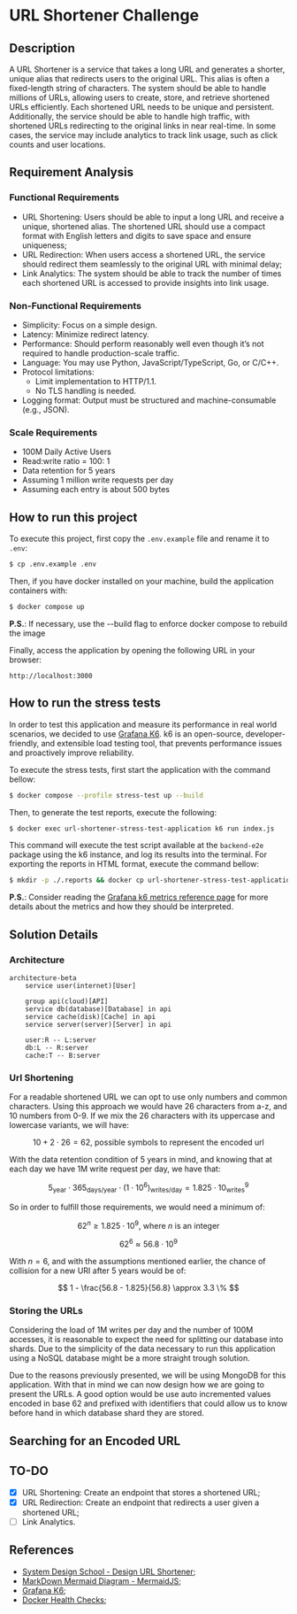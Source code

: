 # URL Shortener Challenge

## Description

A URL Shortener is a service that takes a long URL and generates a shorter, unique alias that redirects users to the original URL. This alias is often a fixed-length string of characters. The system should be able to handle millions of URLs, allowing users to create, store, and retrieve shortened URLs efficiently. Each shortened URL needs to be unique and persistent. Additionally, the service should be able to handle high traffic, with shortened URLs redirecting to the original links in near real-time. In some cases, the service may include analytics to track link usage, such as click counts and user locations.

## Requirement Analysis

### Functional Requirements

- URL Shortening: Users should be able to input a long URL and receive a unique, shortened alias. The shortened URL should use a compact format with English letters and digits to save space and ensure uniqueness;
- URL Redirection: When users access a shortened URL, the service should redirect them seamlessly to the original URL with minimal delay;
- Link Analytics: The system should be able to track the number of times each shortened URL is accessed to provide insights into link usage.

### Non-Functional Requirements

- Simplicity: Focus on a simple design.
- Latency: Minimize redirect latency.
- Performance: Should perform reasonably well even though it’s not required to handle production-scale traffic.
- Language: You may use Python, JavaScript/TypeScript, Go, or C/C++.
- Protocol limitations:
  - Limit implementation to HTTP/1.1.
  - No TLS handling is needed.
- Logging format: Output must be structured and machine-consumable (e.g., JSON).

### Scale Requirements

- 100M Daily Active Users
- Read:write ratio = 100: 1
- Data retention for 5 years
- Assuming 1 million write requests per day
- Assuming each entry is about 500 bytes

## How to run this project

To execute this project, first copy the `.env.example` file and rename it to `.env`:

```sh
$ cp .env.example .env
```

Then, if you have docker installed on your machine, build the application containers with:

```sh
$ docker compose up
```

**P.S.**: If necessary, use the --build flag to enforce docker compose to rebuild the image

Finally, access the application by opening the following URL in your browser:

```
http://localhost:3000
```

## How to run the stress tests

In order to test this application and measure its performance in real world scenarios, we decided to use [Grafana K6](https://grafana.com/docs/k6/latest/). k6 is an open-source, developer-friendly, and extensible load testing tool, that prevents performance issues and proactively improve reliability.

To execute the stress tests, first start the application with the command bellow:
```sh
$ docker compose --profile stress-test up --build
```

Then, to generate the test reports, execute the following:
```sh
$ docker exec url-shortener-stress-test-application k6 run index.js
```

This command will execute the test script available at the `backend-e2e` package using the k6 instance, and log its results into the terminal. For exporting the reports in HTML format, execute the command bellow:
```sh
$ mkdir -p ./.reports && docker cp url-shortener-stress-test-application:/app/apps/backend-e2e/reports/stress-test-report.html ./.reports/stress-test-report.html
```

**P.S.**: Consider reading the [Grafana k6 metrics reference page](https://grafana.com/docs/k6/latest/using-k6/metrics/reference/) for more details about the metrics and how they should be interpreted.

## Solution Details

### Architecture

```mermaid
architecture-beta
    service user(internet)[User]

    group api(cloud)[API]
    service db(database)[Database] in api
    service cache(disk)[Cache] in api
    service server(server)[Server] in api

    user:R -- L:server
    db:L -- R:server
    cache:T -- B:server
```

### Url Shortening

For a readable shortened URL we can opt to use only numbers and common characters. Using this approach we would have 26 characters from a-z, and 10 numbers from 0-9. If we mix the 26 characters with its uppercase and lowercase variants, we will have:

$$
10 + 2 \cdot 26 = 62 \text{, possible symbols to represent the encoded url}
$$

With the data retention condition of 5 years in mind, and knowing that at each day we have 1M write request per day, we have that:

$$
5_{\text{year}} \cdot 365_{\text{days/year}} \cdot (1 \cdot 10^{6})_{\text{writes/day}} = 1.825 \cdot 10^{9}_{\text{writes}}
$$

So in order to fulfill those requirements, we would need a minimum of:

$$
62^{n} \geq 1.825 \cdot 10^{9} \text{, where } n \text{ is an integer }
$$

$$
62^{6} \approx 56.8 \cdot 10^{9}
$$

With $n = 6$, and with the assumptions mentioned earlier, the chance of collision for a new URI after 5 years would be of:

$$
1 - \frac{56.8 - 1.825}{56.8} \approx 3.3 \%
$$

### Storing the URLs

Considering the load of 1M writes per day and the number of 100M accesses, it is reasonable to expect the need for splitting our database into shards. Due to the simplicity of the data necessary to run this application using a NoSQL database might be a more straight trough solution.

Due to the reasons previously presented, we will be using MongoDB for this application. With that in mind we can now design how we are going to present the URLs. A good option would be use auto incremented values encoded in base 62 and prefixed with identifiers that could allow us to know before hand in which database shard they are stored.

## Searching for an Encoded URL

## TO-DO

- [X] URL Shortening: Create an endpoint that stores a shortened URL;
- [X] URL Redirection: Create an endpoint that redirects a user given a shortened URL;
- [ ] Link Analytics.

## References

- [System Design School - Design URL Shortener](https://systemdesignschool.io/problems/url-shortener/solution);
- [MarkDown Mermaid Diagram - MermaidJS](https://mermaid.js.org/syntax/architecture.html);
- [Grafana K6](https://grafana.com/docs/k6/latest);
- [Docker Health Checks](https://last9.io/blog/docker-compose-health-checks/);
